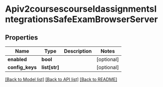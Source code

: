 # Apiv2coursescourseIdassignmentsIntegrationsSafeExamBrowserServer

## Properties
Name | Type | Description | Notes
------------ | ------------- | ------------- | -------------
**enabled** | **bool** |  | [optional] 
**config_keys** | **list[str]** |  | [optional] 

[[Back to Model list]](../README.md#documentation-for-models) [[Back to API list]](../README.md#documentation-for-api-endpoints) [[Back to README]](../README.md)

